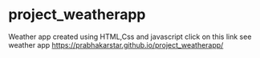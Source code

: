 # project_weatherapp
Weather app created using HTML,Css and javascript
 click on this link see weather app  https://prabhakarstar.github.io/project_weatherapp/
